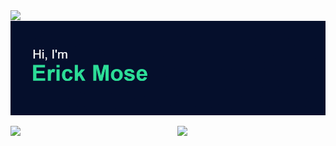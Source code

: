 <img align="left" src ="https://komarev.com/ghpvc/?username=Mosericko&color=00ADFE">
&nbsp  
<img src ="https://github.com/Mosericko/Mosericko/blob/main/header.png">

<img align="left" width="47%" src="https://github-readme-stats.vercel.app/api?username=mosericko&show_icons=true&theme=algolia" /> <img align="right" width="47%" src="https://github-readme-streak-stats.herokuapp.com?user=Mosericko&theme=algolia&date_format=j%20M%5B%20Y%5D" />



<!-- <a href="https://twitter.com/mosericko" title="Redirect to Twitter"><img src="https://github.com/Muchori/Muchori/blob/main/assets/twitter.png" width="120" alt="Twitter" /></a> -->
